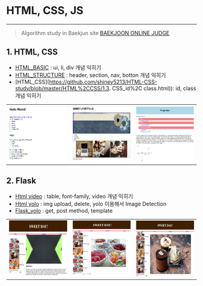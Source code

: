 # HTML, CSS, JS 

---

> Algorithm study in Baekjun site
> [BAEKJOON ONLINE JUDGE](https://www.acmicpc.net/)

## 1. HTML, CSS 
- [HTML_BASIC](https://github.com/shiney5213/HTML-CSS-study/blob/master/HTML%2CCSS/1.1_HTML_basic.html) : ui, li, div 개념 익히기
- [HTML_STRUCTURE](https://github.com/shiney5213/HTML-CSS-study/blob/master/HTML%2CCSS/1.2_HTML_structure.html) : header, section, nav, botton 개념 익히기
- [HTML_CSS](https://github.com/shiney5213/HTML-CSS-study/blob/master/HTML%2CCSS/1.3. CSS_id%2C class.html)): id, class 개념 익히기
<table>
    <tr>
    <td><img src="images/1.1_HTML_BASIC.png" alt="1.1_HTML_BASIC" width='200' height = '150' /></td>
    <td><img src="images/1.2_HTML_structure.png" alt="1.2_HTML_structure" width='200' height = '150'/></td>
    <td><img src="images/1.3_CSS.png" alt="1.3_CSS" width='200' height = '150'/></td>    
    </tr>
</table>





## 2. Flask 
- [Html  video](https://github.com/shiney5213/HTML-CSS-study/blob/master/HTML%2CCSS/2.1.flask_image%2Cvidio.html) : table, font-family, video 개념 익히기
- [Html yolo](https://github.com/shiney5213/HTML-CSS-study/blob/master/HTML%2CCSS/2.2.flask_image%2Cyolo.html) : img upload, delete, yolo 이용해서 Image Detection
- [Flask_yolo](https://github.com/shiney5213/HTML-CSS-study/blob/master/HTML%2CCSS/2.1_flask_web.py) : get, post method, template 
<table>
    <tr>
    <td><img src="images/2.2_flask.png"  alt="2.2_flask" width='200' height = '150' /></td>
    <td><img src="images/2.1_flask3.png" alt="2.1_flask3" width='200' height = '150'/></td>
    <td><img src="images/2.1_flask.png" alt="2.1_flask" width='200' height = '150'/></td>    
    </tr>
</table>